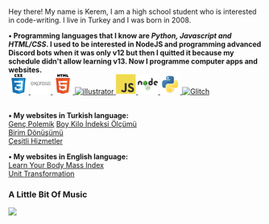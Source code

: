 Hey there! My name is Kerem, I am a high school student who is interested in code-writing. I live in Turkey and I was born in 2008.

<b>• Programming languages that I know are <i>Python, Javascript and HTML/CSS</i>. I used to be interested in NodeJS and programming advanced Discord bots when it was only v12 but then I quitted it because my schedule didn't allow learning v13. Now I programme computer apps and websites.</b><br>
 <a href="https://www.w3schools.com/css/" target="_blank"> <img src="https://raw.githubusercontent.com/devicons/devicon/master/icons/css3/css3-original-wordmark.svg" alt="css3" width="40" height="40"/> </a>  <a href="https://expressjs.com" target="_blank"> <img src="https://raw.githubusercontent.com/devicons/devicon/master/icons/express/express-original-wordmark.svg" alt="express" width="40" height="40"/> </a> <a href="https://www.w3.org/html/" target="_blank"> <img src="https://raw.githubusercontent.com/devicons/devicon/master/icons/html5/html5-original-wordmark.svg" alt="html5" width="40" height="40"/> </a> <a href="https://www.adobe.com/in/products/illustrator.html" target="_blank"> <img src="https://www.vectorlogo.zone/logos/adobe_illustrator/adobe_illustrator-icon.svg" alt="illustrator" width="40" height="40"/> </a> </a> <a href="https://developer.mozilla.org/en-US/docs/Web/JavaScript" target="_blank"> <img src="https://raw.githubusercontent.com/devicons/devicon/master/icons/javascript/javascript-original.svg" alt="javascript" width="40" height="40"/> <a href="https://nodejs.org" target="_blank"> <img src="https://raw.githubusercontent.com/devicons/devicon/master/icons/nodejs/nodejs-original-wordmark.svg" alt="nodejs" width="40" height="40"/> </a> <a href="https://www.python.org" target="_blank"> <img src="https://raw.githubusercontent.com/devicons/devicon/master/icons/python/python-original.svg" alt="python" width="40" height="40"/> </a> <a href="https://glitch.com" target="_blank"> <img src="https://glitch.com/edit/images/logos/glitch/social-card@2x.png" alt="Glitch" width="40" height="40"/> </a></p>
<br>
<b>• My websites in Turkish language:</b><br>
<a href="gencpolemik.com" target="_blank">Genç Polemik</a>
<a href="https://keremindeks.glitch.me" target="_blank">Boy Kilo İndeksi Ölçümü</a><br>
<a href="https://keremdonusum.glitch.me" target="_blank">Birim Dönüşümü</a><br>
<a href="http://theartist.rf.gd" target="_blank">Çeşitli Hizmetler</a>

<b>• My websites in English language:</b><br>
<a href="https://keremindex.glitch.me" target="_blank">Learn Your Body Mass Index</a><br>
<a href="https://keremtransformation.glitch.me" target="_blank">Unit Transformation</a>

<h3><b>A Little Bit Of Music</b></h3>
<a href="https://open.spotify.com/user/e711hzclwqkjydldc2res2biq?si=bd79093d767b4fb3" target"blank_"><img src="https://img.shields.io/badge/Spotify%20-1ed760.svg?&style=for-the-badge&logo=spotify&logoColor=white"></a>
